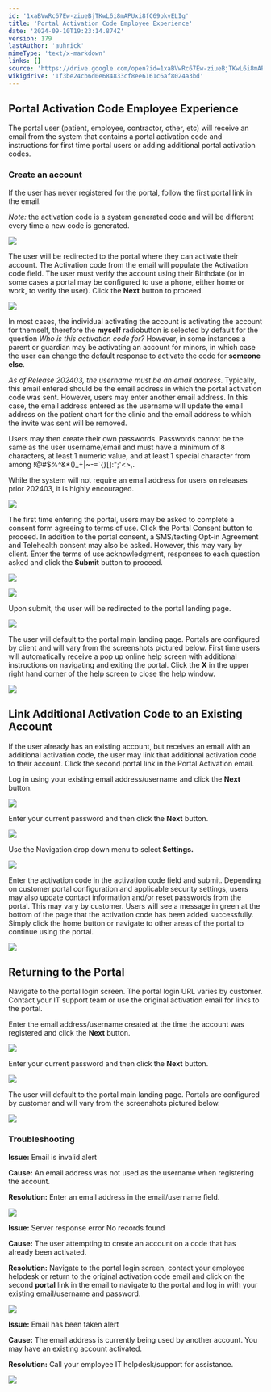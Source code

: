 ```yaml
---
id: '1xaBVwRc67Ew-ziueBjTKwL6i8mAPUxi8fC69pkvELIg'
title: 'Portal Activation Code Employee Experience'
date: '2024-09-10T19:23:14.874Z'
version: 179
lastAuthor: 'auhrick'
mimeType: 'text/x-markdown'
links: []
source: 'https://drive.google.com/open?id=1xaBVwRc67Ew-ziueBjTKwL6i8mAPUxi8fC69pkvELIg'
wikigdrive: '1f3be24cb6d0e684833cf8ee6161c6af8024a3bd'
---
```

## Portal Activation Code Employee Experience

The portal user (patient, employee, contractor, other, etc) will receive an email from the system that contains a portal activation code and instructions for first time portal users or adding additional portal activation codes.

### Create an account

If the user has never registered for the portal, follow the first portal link in the email.

*Note:* the activation code is a system generated code and will be different every time a new code is generated.

![](../portal-activation-code-employee-experience.assets/81cc13be1157f6e21967db10546351ba.png)

The user will be redirected to the portal where they can activate their account. The Activation code from the email will populate the Activation code field. The user must verify the account using their Birthdate (or in some cases a portal may be configured to use a phone, either home or work, to verify the user). Click the **Next** button to proceed.

![](../portal-activation-code-employee-experience.assets/ad8e0189614495cee1fbbec4c32be8e1.png)

In most cases, the individual activating the account is activating the account for themself, therefore the **myself** radiobutton is selected by default for the question *Who is this activation code for?* However, in some instances a parent or guardian may be activating an account for minors, in which case the user can change the default response to activate the code for **someone else**.

*As of Release 202403, the username must be an email address*.  Typically, this email entered should be the email address in which the portal activation code was sent. However, users may enter another email address. In this case, the email address entered as the username will update the email address on the patient chart for the clinic and the email address to which the invite was sent will be removed.

Users may then create their own passwords. Passwords cannot be the same as the user username/email and must have a minimum of 8 characters, at least 1 numeric value, and at least 1 special character from among !@#$%^&*()_+|~-=\`{}[]:";'<>,.

While the system will not require an email address for users on releases prior 202403, it is highly encouraged.

![](../portal-activation-code-employee-experience.assets/be412e52f5c69ccec1fbf4a8adddaac5.png)

The first time entering the portal, users may be asked to complete a consent form agreeing to terms of use. Click the Portal Consent button to proceed. In addition to the portal consent, a SMS/texting Opt-in Agreement and Telehealth consent may also be asked. However, this may vary by client. Enter the terms of use acknowledgment, responses to each question asked and click the **Submit** button to proceed.

![](../portal-activation-code-employee-experience.assets/76375a3d08ef15ba09a8bce8de6ae908.png)

![](../portal-activation-code-employee-experience.assets/fd36860314cb6915e1f5eb5c8eca5e75.png)

Upon submit, the user will be redirected to the portal landing page.

![](../portal-activation-code-employee-experience.assets/f84dc2fcbd90b8d4229519fadd29615b.png)

The user will default to the portal main landing page. Portals are configured by client and will vary from the screenshots pictured below. First time users will automatically receive a pop up online help screen with additional instructions on navigating and exiting the portal. Click the **X** in the upper right hand corner of the help screen to close the help window.

![](../portal-activation-code-employee-experience.assets/db302affcd828b6420300a1dca064f88.png)

## Link Additional Activation Code to an Existing Account

If the user already has an existing account, but receives an email with an additional activation code, the user may link that additional activation code to their account.  Click the second portal link in the Portal Activation email.

Log in using your existing email address/username and click the **Next** button.

![](../portal-activation-code-employee-experience.assets/6c11f16cab9756746065288982ce8d1c.png)

Enter your current password and then click the **Next** button.

![](../portal-activation-code-employee-experience.assets/782c02bf8b220195d1e3f53cac074be3.png)

Use the Navigation drop down menu to select **Settings.**

![](../portal-activation-code-employee-experience.assets/fb9ce2a922fd25cca8f9af26b0dd5462.png)

Enter the activation code in the activation code field and submit. Depending on customer portal configuration and applicable security settings, users may also update contact information and/or reset passwords from the portal. This may vary by customer.  Users will see a message in green at the bottom of the page that the activation code has been added successfully. Simply click the home button or navigate to other areas of the portal to continue using the portal.

![](../portal-activation-code-employee-experience.assets/8d127e133c4b7f8a981fafb3db3de1fb.png)

## Returning to the Portal

Navigate to the portal login screen. The portal login URL varies by customer. Contact your IT support team or use the original activation email for links to the portal.

Enter the email address/username created at the time the account was registered and click the **Next** button.

![](../portal-activation-code-employee-experience.assets/d0bef2ecfe2bb29702e2be2a511927f3.png)

Enter your current password and then click the **Next** button.

![](../portal-activation-code-employee-experience.assets/782c02bf8b220195d1e3f53cac074be3.png)

The user will default to the portal main landing page. Portals are configured by customer and will vary from the screenshots pictured below.

![](../portal-activation-code-employee-experience.assets/9c7a9d71abf2fb8b3e3b24d96a8c0548.png)

### Troubleshooting

**Issue:** Email is invalid alert

**Cause:** An email address was not used as the username when registering the account.

**Resolution:** Enter an email address in the email/username field.

![](../portal-activation-code-employee-experience.assets/719795a8f7bf815e8a811b87546a28e8.png)

**Issue:** Server response error No records found

**Cause:** The user attempting to create an account on a code that has already been activated.

**Resolution:** Navigate to the portal login screen, contact your employee helpdesk or return to the original activation code email and click on the second **portal** link in the email to navigate to the portal and log in with your existing email/username and password.

![](../portal-activation-code-employee-experience.assets/b991afb6b24738bdb6f4b69a249f5fe5.png)

**Issue:** Email has been taken alert

**Cause:** The email address is currently being used by another account. You may have an existing account activated.

**Resolution:** Call your employee IT helpdesk/support for assistance.

![](../portal-activation-code-employee-experience.assets/9640c54d5405334d8ee6d4e2ac29d041.png)
